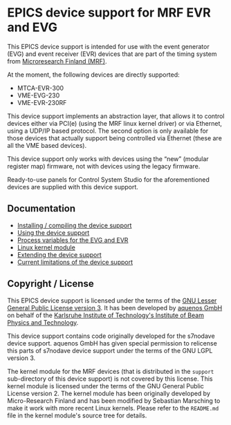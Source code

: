 EPICS device support for MRF EVR and EVG
========================================

This EPICS device support is intended for use with the event generator (EVG) and
event receiver (EVR) devices that are part of the timing system from
[Microresearch Finland (MRF)](http://www.mrf.fi/).

At the moment, the following devices are directly supported:

- MTCA-EVR-300
- VME-EVG-230
- VME-EVR-230RF

This device support implements an abstraction layer, that allows it to control
devices either via PCI(e) (using the MRF linux kernel driver) or via Ethernet,
using a UDP/IP based protocol. The second option is only available for those
devices that actually support being controlled via Ethernet (these are all the
VME based devices).

This device support only works with devices using the “new” (modular register
map) firmware, not with devices using the legacy firmware.

Ready-to-use panels for Control System Studio for the aforementioned devices are
supplied with this device support.


Documentation
-------------

- [Installing / compiling the device support](docs/installing.md)
- [Using the device support](docs/using.md)
- [Process variables for the EVG and EVR](docs/process_variables.md)
- [Linux kernel module](support/mrf-pci-dkms-0.1.20180824/README.md)
- [Extending the device support](docs/extending.md)
- [Current limitations of the device support](docs/limitations.md)


Copyright / License
-------------------

This EPICS device support is licensed under the terms of the
[GNU Lesser General Public License version 3](LICENSE-LGPL.md). It has been
developed by [aquenos GmbH](https://www.aquenos.com/) on behalf of the
[Karlsruhe Institute of Technology's Institute of Beam Physics and Technology](https://www.ibpt.kit.edu/).

This device support contains code originally developed for the s7nodave device
support. aquenos GmbH has given special permission to relicense this parts of
s7nodave device support under the terms of the GNU LGPL version 3.

The kernel module for the MRF devices (that is distributed in the `support`
sub-directory of this device support) is not covered by this license. This
kernel module is licensed under the terms of the GNU General Public License
version 2. The kernel module has been originally developed by Micro-Research
Finland and has been modified by Sebastian Marsching to make it work with more
recent Linux kernels. Please refer to the `README.md` file in the kernel
module's source tree for details.
